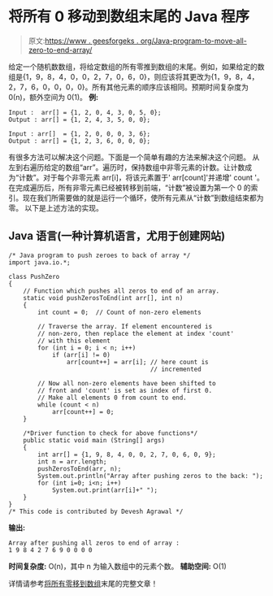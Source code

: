 # 将所有 0 移动到数组末尾的 Java 程序

> 原文:[https://www . geesforgeks . org/Java-program-to-move-all-zero-to-end-array/](https://www.geeksforgeeks.org/java-program-to-move-all-zeroes-to-end-of-array/)

给定一个随机数数组，将给定数组的所有零推到数组的末尾。例如，如果给定的数组是{1，9，8，4，0，0，2，7，0，6，0}，则应该将其更改为{1，9，8，4，2，7，6，0，0，0，0}。所有其他元素的顺序应该相同。预期时间复杂度为 0(n)，额外空间为 0(1)。
**例:**

```
Input :  arr[] = {1, 2, 0, 4, 3, 0, 5, 0};
Output : arr[] = {1, 2, 4, 3, 5, 0, 0};

Input : arr[]  = {1, 2, 0, 0, 0, 3, 6};
Output : arr[] = {1, 2, 3, 6, 0, 0, 0};
```

有很多方法可以解决这个问题。下面是一个简单有趣的方法来解决这个问题。
从左到右遍历给定的数组“arr”。遍历时，保持数组中非零元素的计数。让计数成为“计数”。对于每个非零元素 arr[i]，将该元素置于' arr[count]'并递增' count '。在完成遍历后，所有非零元素已经被转移到前端，“计数”被设置为第一个 0 的索引。现在我们所需要做的就是运行一个循环，使所有元素从“计数”到数组结束都为零。
以下是上述方法的实现。

## Java 语言(一种计算机语言，尤用于创建网站)

```
/* Java program to push zeroes to back of array */
import java.io.*;

class PushZero
{
    // Function which pushes all zeros to end of an array.
    static void pushZerosToEnd(int arr[], int n)
    {
        int count = 0;  // Count of non-zero elements

        // Traverse the array. If element encountered is
        // non-zero, then replace the element at index 'count'
        // with this element
        for (int i = 0; i < n; i++)
            if (arr[i] != 0)
                arr[count++] = arr[i]; // here count is
                                       // incremented

        // Now all non-zero elements have been shifted to
        // front and 'count' is set as index of first 0.
        // Make all elements 0 from count to end.
        while (count < n)
            arr[count++] = 0;
    }

    /*Driver function to check for above functions*/
    public static void main (String[] args)
    {
        int arr[] = {1, 9, 8, 4, 0, 0, 2, 7, 0, 6, 0, 9};
        int n = arr.length;
        pushZerosToEnd(arr, n);
        System.out.println("Array after pushing zeros to the back: ");
        for (int i=0; i<n; i++)
            System.out.print(arr[i]+" ");
    }
}
/* This code is contributed by Devesh Agrawal */
```

**输出:**

```
Array after pushing all zeros to end of array :
1 9 8 4 2 7 6 9 0 0 0 0
```

**时间复杂度:** O(n)，其中 n 为输入数组中的元素个数。
**辅助空间:** O(1)

详情请参考[将所有零移到数组](https://www.geeksforgeeks.org/move-zeroes-end-array/)末尾的完整文章！